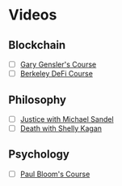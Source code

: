 # Videos

## Blockchain

- [ ] [Gary Gensler's Course](https://www.youtube.com/watch?v=EH6vE97qIP4&list=PLUl4u3cNGP63UUkfL0onkxF6MYgVa04Fn)
- [ ] [Berkeley DeFi Course](https://berkeley-defi.github.io/f21)

## Philosophy

- [ ] [Justice with Michael Sandel](https://www.youtube.com/watch?v=kBdfcR-8hEY&list=PL30C13C91CFFEFEA6)
- [ ] [Death with Shelly Kagan](https://www.youtube.com/watch?v=p2J7wSuFRl8&list=PLEA18FAF1AD9047B0)

## Psychology

- [ ] [Paul Bloom's Course](https://www.youtube.com/watch?v=P3FKHH2RzjI&list=PL6A08EB4EEFF3E91F)
